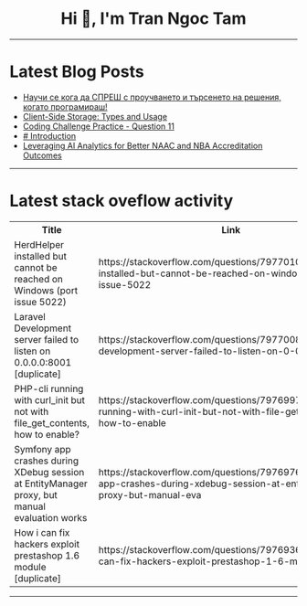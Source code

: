 <h1 align="center">Hi 👋, I'm Tran Ngoc Tam</h1>

---

# Latest Blog Posts 
<!-- BLOG-POST-LIST:START -->
- [Научи се кога да СПРЕШ с проучването и търсенето на решения, когато програмираш!](https://dev.to/dvt32/nauchi-sie-kogha-da-spriesh-s-prouchvanieto-i-trsienieto-na-rieshieniia-koghato-proghramirash-3gk5)
- [Client-Side Storage: Types and Usage](https://dev.to/the_realteckyguy/client-side-storage-types-and-usage-10c1)
- [Coding Challenge Practice - Question 11](https://dev.to/tomivan/coding-challenge-practice-question-11-gfl)
- [# Introduction](https://dev.to/maria_adde_3cdb7ecaeb3d56/-introduction-45d3)
- [Leveraging AI Analytics for Better NAAC and NBA Accreditation Outcomes](https://dev.to/manasi_ab1bbf439689947947/leveraging-ai-analytics-for-better-naac-and-nba-accreditation-outcomes-24bj)
<!-- BLOG-POST-LIST:END -->

---

# Latest stack oveflow activity
<table>
  <tr><th>Title</th><th>Link</th></tr>
  <!-- STACKOVERFLOW:START --><tr><td>HerdHelper installed but cannot be reached on Windows &lpar;port issue 5022&rpar;</td><td>https://stackoverflow.com/questions/79770100/herdhelper-installed-but-cannot-be-reached-on-windows-port-issue-5022</td></tr><tr><td>Laravel Development server failed to listen on 0.0.0.0:8001 [duplicate]</td><td>https://stackoverflow.com/questions/79770081/laravel-development-server-failed-to-listen-on-0-0-0-08001</td></tr><tr><td>PHP-cli running with curl_init but not with file_get_contents, how to enable?</td><td>https://stackoverflow.com/questions/79769978/php-cli-running-with-curl-init-but-not-with-file-get-contents-how-to-enable</td></tr><tr><td>Symfony app crashes during XDebug session at EntityManager proxy, but manual evaluation works</td><td>https://stackoverflow.com/questions/79769765/symfony-app-crashes-during-xdebug-session-at-entitymanager-proxy-but-manual-eva</td></tr><tr><td>How i can fix hackers exploit prestashop 1.6 module [duplicate]</td><td>https://stackoverflow.com/questions/79769367/how-i-can-fix-hackers-exploit-prestashop-1-6-module</td></tr><!-- STACKOVERFLOW:END -->
</table>

---


